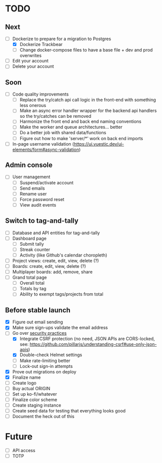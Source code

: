 # TODO

## Next
- [ ] Dockerize to prepare for a migration to Postgres
  - [X] Dockerize Trackbear
  - [ ] Change docker-compose files to have a base file + dev and prod overwrites
- [ ] Edit your account
- [ ] Delete your account

## Soon
- [ ] Code quality improvements
  - [ ] Replace the try/catch api call logic in the front-end with something less onerous
  - [ ] Make an async error handler wrapper for the backend api handlers so the try/catches can be removed
  - [ ] Harmonize the front end and back end naming conventions
  - [ ] Make the worker and queue architectures... better
  - [ ] Do a better job with shared data/functions
  - [ ] Figure out how to make 'server/*' work on back end imports
- [ ] In-page username validation (https://ui.vuestic.dev/ui-elements/form#async-validation)

## Admin console
- [ ] User management
  - [ ] Suspend/activate account
  - [ ] Send emails
  - [ ] Rename user
  - [ ] Force password reset
  - [ ] View audit events

## Switch to tag-and-tally
- [ ] Database and API entities for tag-and-tally
- [ ] Dashboard page
  - [ ] Submit tally
  - [ ] Streak counter
  - [ ] Activity (like Github's calendar choropleth)
- [ ] Project views: create, edit, view, delete (?)
- [ ] Boards: create, edit, view, delete (?)
- [ ] Multiplayer boards: add, remove, share
- [ ] Grand total page
  - [ ] Overall total
  - [ ] Totals by tag
  - [ ] Ability to exempt tags/projects from total

## Before stable launch
- [X] Figure out email sending
- [X] Make sure sign-ups validate the email address
- [ ] Go over [security practices](https://blog.risingstack.com/node-js-security-checklist/)
  - [X] Integrate CSRF protection (no need, JSON APIs are CORS-locked, see: https://github.com/pillarjs/understanding-csrf#use-only-json-apis)
  - [X] Double-check Helmet settings
  - [ ] Make rate-limiting better
  - [ ] Lock-out sign-in attempts
- [X] Prove out migrations on deploy
- [X] Finalize name
- [ ] Create logo
- [ ] Buy actual ORIGIN
- [ ] Set up ko-fi/whatever
- [ ] Finalize color scheme
- [ ] Create staging instance
- [ ] Create seed data for testing that everything looks good
- [ ] Document the heck out of this

# Future
- [ ] API access
- [ ] TOTP
